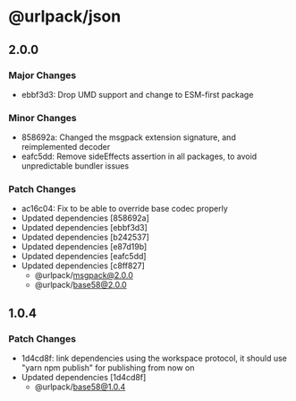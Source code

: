 # @urlpack/json

## 2.0.0

### Major Changes

- ebbf3d3: Drop UMD support and change to ESM-first package

### Minor Changes

- 858692a: Changed the msgpack extension signature, and reimplemented decoder
- eafc5dd: Remove sideEffects assertion in all packages, to avoid unpredictable bundler issues

### Patch Changes

- ac16c04: Fix to be able to override base codec properly
- Updated dependencies [858692a]
- Updated dependencies [ebbf3d3]
- Updated dependencies [b242537]
- Updated dependencies [e87d19b]
- Updated dependencies [eafc5dd]
- Updated dependencies [c8ff827]
  - @urlpack/msgpack@2.0.0
  - @urlpack/base58@2.0.0

## 1.0.4

### Patch Changes

- 1d4cd8f: link dependencies using the workspace protocol, it should use "yarn npm publish" for publishing from now on
- Updated dependencies [1d4cd8f]
  - @urlpack/base58@1.0.4
